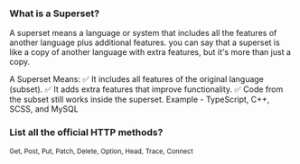 ### What is a Superset?
A superset means a language or system that includes all the features of another language plus additional features. 
you can say that a superset is like a copy of another language with extra features, but it's more than just a copy.

A Superset Means:
✅ It includes all features of the original language (subset).
✅ It adds extra features that improve functionality.
✅ Code from the subset still works inside the superset.
Example - TypeScript, C++, SCSS, and MySQL


### List all the official HTTP methods?
<small>
Get, Post, Put, Patch, Delete, Option, Head, Trace, Connect 
</small>
